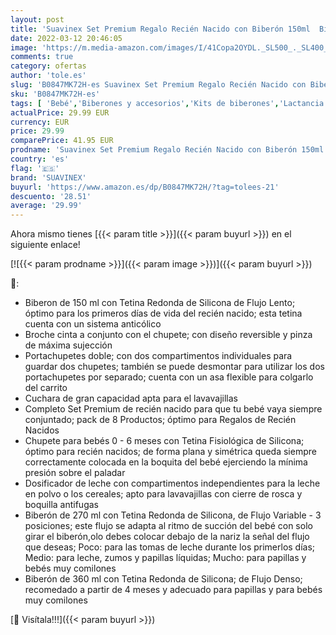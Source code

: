 ```yaml
---
layout: post
title: 'Suavinex Set Premium Regalo Recién Nacido con Biberón 150ml  Biberón 270ml y Biberón 360ml  Dosificador de leche  Chupete fisiológico desde 0 hasta 6 meses  Portachupetes  Broche y Cuchara Color Verde'
date: 2022-03-12 20:46:05
image: 'https://m.media-amazon.com/images/I/41Copa2OYDL._SL500_._SL400_.jpg'
comments: true
category: ofertas
author: 'tole.es'
slug: 'B0847MK72H-es Suavinex Set Premium Regalo Recién Nacido con Biberón...'
sku: 'B0847MK72H-es'
tags: [ 'Bebé','Biberones y accesorios','Kits de biberones','Lactancia y alimentación','biberón','chupete','nacido','recién','suavinex', ]
actualPrice: 29.99 EUR
currency: EUR
price: 29.99
comparePrice: 41.95 EUR
prodname: 'Suavinex Set Premium Regalo Recién Nacido con Biberón 150ml  Biberón 270ml y Biberón 360ml  Dosificador de leche  Chupete fisiológico desde 0 hasta 6 meses  Portachupetes  Broche y Cuchara Color Verde'
country: 'es'
flag: '🇪🇸'
brand: 'SUAVINEX'
buyurl: 'https://www.amazon.es/dp/B0847MK72H/?tag=tolees-21'
descuento: '28.51'
average: '29.99'
---
```


Ahora mismo tienes [{{< param title >}}]({{< param buyurl >}}) en el siguiente enlace!

[![{{< param prodname >}}]({{< param image >}})]({{< param buyurl >}})

🔎:

- Biberon de 150 ml con Tetina Redonda de Silicona de Flujo Lento; óptimo para los primeros días de vida del recién nacido; esta tetina cuenta con un sistema anticólico
- Broche cinta a conjunto con el chupete; con diseño reversible y pinza de máxima sujección
- Portachupetes doble; con dos compartimentos individuales para guardar dos chupetes; también se puede desmontar para utilizar los dos portachupetes por separado; cuenta con un asa flexible para colgarlo del carrito
- Cuchara de gran capacidad apta para el lavavajillas
- Completo Set Premium de recién nacido para que tu bebé vaya siempre conjuntado; pack de 8 Productos; óptimo para Regalos de Recién Nacidos
- Chupete para bebés 0 - 6 meses con Tetina Fisiológica de Silicona; óptimo para recién nacidos; de forma plana y simétrica queda siempre correctamente colocada en la boquita del bebé ejerciendo la mínima presión sobre el paladar
- Dosificador de leche con compartimentos independientes para la leche en polvo o los cereales; apto para lavavajillas con cierre de rosca y boquilla antifugas
- Biberón de 270 ml con Tetina Redonda de Silicona, de Flujo Variable - 3 posiciones; este flujo se adapta al ritmo de succión del bebé con solo girar el biberón,olo debes colocar debajo de la nariz la señal del flujo que deseas; Poco: para las tomas de leche durante los primerlos días; Medio: para leche, zumos y papillas líquidas; Mucho: para papillas y bebés muy comilones
- Biberón de 360 ml con Tetina Redonda de Silicona; de Flujo Denso; recomedado a partir de 4 meses y adecuado para papillas y para bebés muy comilones

[🛒 Visítala!!!]({{< param buyurl >}})
